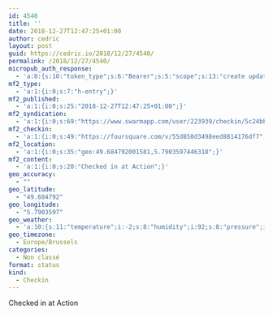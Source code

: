 ```yaml
---
id: 4540
title: ''
date: 2018-12-27T12:47:25+01:00
author: cedric
layout: post
guid: https://cedric.io/2018/12/27/4540/
permalink: /2018/12/27/4540/
micropub_auth_response:
  - 'a:8:{s:10:"token_type";s:6:"Bearer";s:5:"scope";s:13:"create update";s:2:"me";s:18:"https://cedric.io/";s:9:"issued_by";s:45:"https://cedric.io/wp-json/indieauth/1.0/token";s:9:"client_id";s:27:"https://ownyourswarm.p3k.io";s:9:"issued_at";i:1542614471;s:4:"user";i:1;s:13:"last_accessed";i:1545911263;}'
mf2_type:
  - 'a:1:{i:0;s:7:"h-entry";}'
mf2_published:
  - 'a:1:{i:0;s:25:"2018-12-27T12:47:25+01:00";}'
mf2_syndication:
  - 'a:1:{i:0;s:69:"https://www.swarmapp.com/user/223939/checkin/5c24bbcdacb00b002cd8ca42";}'
mf2_checkin:
  - 'a:1:{i:0;s:49:"https://foursquare.com/v/55d850d3498eed8814176df7";}'
mf2_location:
  - 'a:1:{i:0;s:35:"geo:49.684792001581,5.7903597446318";}'
mf2_content:
  - 'a:1:{i:0;s:20:"Checked in at Action";}'
geo_accuracy:
  - ""
geo_latitude:
  - "49.684792"
geo_longitude:
  - "5.7903597"
geo_weather:
  - 'a:10:{s:11:"temperature";i:-2;s:8:"humidity";i:92;s:8:"pressure";i:1026;s:10:"cloudiness";i:20;s:4:"wind";a:2:{s:5:"speed";d:2.1;s:6:"degree";i:150;}s:7:"summary";s:4:"mist";s:4:"icon";s:10:"wi-showers";s:10:"visibility";i:3000;s:7:"sunrise";s:25:"2018-12-27T08:33:20+01:00";s:6:"sunset";s:25:"2018-12-27T16:42:22+01:00";}'
geo_timezone:
  - Europe/Brussels
categories:
  - Non classé
format: status
kind:
  - Checkin
---
```

Checked in at Action